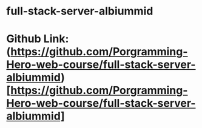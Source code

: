# full-stack-server-albiummid


# Github Link:(https://github.com/Porgramming-Hero-web-course/full-stack-server-albiummid)[https://github.com/Porgramming-Hero-web-course/full-stack-server-albiummid]
